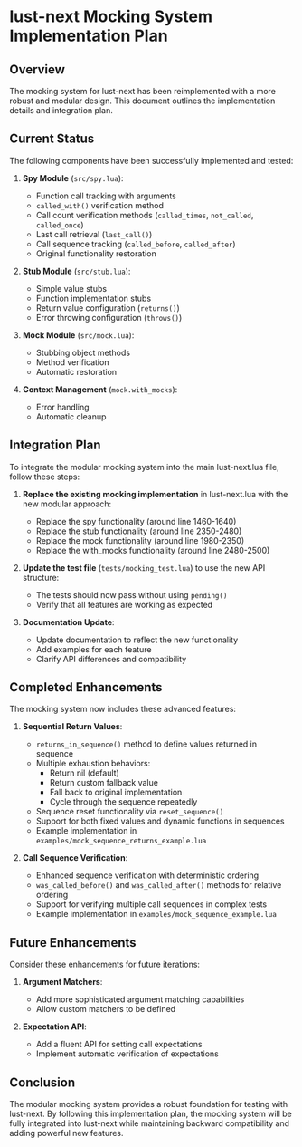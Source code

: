 # lust-next Mocking System Implementation Plan

## Overview

The mocking system for lust-next has been reimplemented with a more robust and modular design. This document outlines the implementation details and integration plan.

## Current Status

The following components have been successfully implemented and tested:

1. **Spy Module** (`src/spy.lua`):
   - Function call tracking with arguments
   - `called_with()` verification method
   - Call count verification methods (`called_times`, `not_called`, `called_once`)
   - Last call retrieval (`last_call()`)
   - Call sequence tracking (`called_before`, `called_after`)
   - Original functionality restoration

2. **Stub Module** (`src/stub.lua`):
   - Simple value stubs
   - Function implementation stubs
   - Return value configuration (`returns()`)
   - Error throwing configuration (`throws()`)

3. **Mock Module** (`src/mock.lua`):
   - Stubbing object methods
   - Method verification
   - Automatic restoration

4. **Context Management** (`mock.with_mocks`):
   - Error handling
   - Automatic cleanup

## Integration Plan

To integrate the modular mocking system into the main lust-next.lua file, follow these steps:

1. **Replace the existing mocking implementation** in lust-next.lua with the new modular approach:
   - Replace the spy functionality (around line 1460-1640)
   - Replace the stub functionality (around line 2350-2480)
   - Replace the mock functionality (around line 1980-2350)
   - Replace the with_mocks functionality (around line 2480-2500)

2. **Update the test file** (`tests/mocking_test.lua`) to use the new API structure:
   - The tests should now pass without using `pending()`
   - Verify that all features are working as expected

3. **Documentation Update**:
   - Update documentation to reflect the new functionality
   - Add examples for each feature
   - Clarify API differences and compatibility

## Completed Enhancements

The mocking system now includes these advanced features:

1. **Sequential Return Values**:
   - `returns_in_sequence()` method to define values returned in sequence
   - Multiple exhaustion behaviors:
     - Return nil (default)
     - Return custom fallback value 
     - Fall back to original implementation
     - Cycle through the sequence repeatedly
   - Sequence reset functionality via `reset_sequence()`
   - Support for both fixed values and dynamic functions in sequences
   - Example implementation in `examples/mock_sequence_returns_example.lua`

2. **Call Sequence Verification**:
   - Enhanced sequence verification with deterministic ordering
   - `was_called_before()` and `was_called_after()` methods for relative ordering
   - Support for verifying multiple call sequences in complex tests
   - Example implementation in `examples/mock_sequence_example.lua`

## Future Enhancements

Consider these enhancements for future iterations:

1. **Argument Matchers**:
   - Add more sophisticated argument matching capabilities
   - Allow custom matchers to be defined

2. **Expectation API**:
   - Add a fluent API for setting call expectations
   - Implement automatic verification of expectations

## Conclusion

The modular mocking system provides a robust foundation for testing with lust-next. By following this implementation plan, the mocking system will be fully integrated into lust-next while maintaining backward compatibility and adding powerful new features.